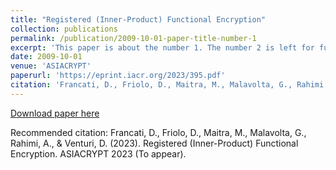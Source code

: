 ```yaml
---
title: "Registered (Inner-Product) Functional Encryption"
collection: publications
permalink: /publication/2009-10-01-paper-title-number-1
excerpt: 'This paper is about the number 1. The number 2 is left for future work.'
date: 2009-10-01
venue: 'ASIACRYPT'
paperurl: 'https://eprint.iacr.org/2023/395.pdf'
citation: 'Francati, D., Friolo, D., Maitra, M., Malavolta, G., Rahimi, A., & Venturi, D. (2023). Registered (Inner-Product) Functional Encryption. ASIACRYPT 2023 (To appear)'
---
```


[Download paper here](https://eprint.iacr.org/2023/395.pdf)

Recommended citation: Francati, D., Friolo, D., Maitra, M., Malavolta, G., Rahimi, A., & Venturi, D. (2023). Registered (Inner-Product) Functional Encryption. ASIACRYPT 2023 (To appear).
